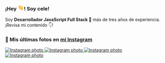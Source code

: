 <h3>¡Hey <img src="https://raw.githubusercontent.com/ABSphreak/ABSphreak/master/gifs/Hi.gif" width="20px" decondig="async">! Soy cele!</h3>

<p>Soy <strong>Desarrollador JavaScript Full Stack 🚀</strong> más de tres años de experiencia.<br />¡Revisa mi contenido 👇!</p>

### 📸 Mis últimas fotos en [mi Instagram](https://instagram.com/cele)


<a href='https://instagram.com/p/C1UpuSGLQiG' target='_blank'>
  <img width='20%' src='https://instagram.fkiv2-1.fna.fbcdn.net/v/t51.29350-15/412513918_1325803934584302_4400498733289087214_n.jpg?stp=dst-jpg_e15&_nc_ht=instagram.fkiv2-1.fna.fbcdn.net&_nc_cat=106&_nc_ohc=-Q-5EfA79zAQ7kNvgG_IgFo&edm=APU89FABAAAA&ccb=7-5&oh=00_AYCDxmbhsx0x-7T5GKefxYisXk_F18mPyhYmMcTGRAxIgQ&oe=666D841D&_nc_sid=bc0c2c' alt='Instagram photo' />
</a>
<a href='https://instagram.com/p/CzMY3lzxgmx' target='_blank'>
  <img width='20%' src='https://instagram.fkiv2-1.fna.fbcdn.net/v/t51.29350-15/398916226_819142863293745_2426123683154743297_n.webp?stp=dst-jpg_e35&_nc_ht=instagram.fkiv2-1.fna.fbcdn.net&_nc_cat=109&_nc_ohc=cgQg18f1I6IQ7kNvgHnpL9W&edm=APU89FABAAAA&ccb=7-5&oh=00_AYBL-wtcAuwVieH48E0VwY1MR9GqztyoemcLgOYhVajR4Q&oe=666D830C&_nc_sid=bc0c2c' alt='Instagram photo' />
</a>
<a href='https://instagram.com/p/CygbQv4uqxM' target='_blank'>
  <img width='20%' src='https://instagram.fkiv2-1.fna.fbcdn.net/v/t51.29350-15/391525959_236593062741789_5868561716480810596_n.webp?stp=dst-jpg_e35&_nc_ht=instagram.fkiv2-1.fna.fbcdn.net&_nc_cat=109&_nc_ohc=oEVzTgzSs6UQ7kNvgH8hy8G&edm=APU89FABAAAA&ccb=7-5&oh=00_AYAowZFlD43_1YzEcxo8k9WbP8ohJjJPDJbmwjd1VxQHHw&oe=666D8948&_nc_sid=bc0c2c' alt='Instagram photo' />
</a>
<a href='https://instagram.com/p/CxTmOF6vN8M' target='_blank'>
  <img width='20%' src='https://instagram.fkiv2-1.fna.fbcdn.net/v/t51.29350-15/378565944_323878180141713_8920720304536029091_n.jpg?stp=dst-jpg_e15&_nc_ht=instagram.fkiv2-1.fna.fbcdn.net&_nc_cat=109&_nc_ohc=QOhYIoTO8AsQ7kNvgH_ssr7&edm=APU89FABAAAA&ccb=7-5&oh=00_AYBcefO9A3J0UbFDXwchCZkJm9wDx-twzn39ifDghqMKjg&oe=666D8312&_nc_sid=bc0c2c' alt='Instagram photo' />
</a>
